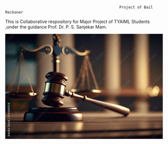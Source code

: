                                                        Project of Bail Reckoner
This is Collaborative respository for Major Project of TYAIML Students ,under the guidance Prof. Dr. P. S. Sanjekar Mam.


![image alt](https://github.com/DhanashriPatil11/Major-Project/blob/main/Images/judicial.jpg?raw=true)
